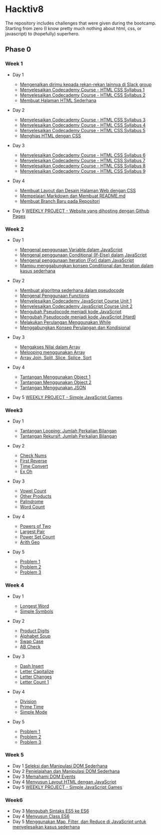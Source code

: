# Hacktiv8
The repository includes challenges that were given during the bootcamp. Starting from zero (I know pretty much nothing about html, css, or javascript) to (hopefully) superhero.

## Phase 0

### Week 1
* Day 1
  * [Mengenalkan dirimu kepada rekan-rekan lainnya di Slack group](https://github.com/ingelieur/hacktiv8/blob/master/phase%200/w1/d1/Slack-Introduction-Shabrina-V-Inmas.png)
  * [Menyelesaikan Codecademy Course - HTML CSS Syllabus 1](https://github.com/ingelieur/hacktiv8/blob/master/phase%200/w1/d1/Codecademy-Unit-1.png)
  * [Menyelesaikan Codecademy Course - HTML CSS Syllabus 2](https://github.com/ingelieur/hacktiv8/blob/master/phase%200/w1/d1/Codecademy-Unit-2.png)
  * [Membuat Halaman HTML Sederhana](http://www.ingelieur.com/hacktiv8/phase%200/w1/d1/Membuat%20Halaman%20HTML%20Sederhana/index.html)

* Day 2
  * [Menyelesaikan Codecademy Course - HTML CSS Syllabus 3](https://github.com/ingelieur/hacktiv8/blob/master/phase%200/w1/d2/Codecademy-Unit-3.png)
  * [Menyelesaikan Codecademy Course - HTML CSS Syllabus 4](https://github.com/ingelieur/hacktiv8/blob/master/phase%200/w1/d2/Codecademy-Unit-4.png)
  * [Menyelesaikan Codecademy Course - HTML CSS Syllabus 5](https://github.com/ingelieur/hacktiv8/blob/master/phase%200/w1/d2/Codecademy-Unit-5.png)
  * [Menghias HTML dengan CSS](http://www.ingelieur.com/hacktiv8/phase%200/w1/d2/Menghias%20HTML%20dengan%20CSS/index.html)

* Day 3
  * [Menyelesaikan Codecademy Course - HTML CSS Syllabus 6](https://github.com/ingelieur/hacktiv8/blob/master/phase%200/w1/d3/Codecademy-Unit-6.png)
  * [Menyelesaikan Codecademy Course - HTML CSS Syllabus 7](https://github.com/ingelieur/hacktiv8/blob/master/phase%200/w1/d3/Codecademy-Unit-7.png)
  * [Menyelesaikan Codecademy Course - HTML CSS Syllabus 8](https://github.com/ingelieur/hacktiv8/blob/master/phase%200/w1/d3/Codecademy-Unit-8.png)
  * [Menyelesaikan Codecademy Course - HTML CSS Syllabus 9](https://github.com/ingelieur/hacktiv8/blob/master/phase%200/w1/d3/Codecademy-Unit-9.png)

* Day 4
  * [Membuat Layout dan Desain Halaman Web dengan CSS](http://www.ingelieur.com/hacktiv8/phase%200/w1/d4/Membuat%20Layout%20dan%20Desain%20Halaman%20Web%20dengan%20CSS/index.html)
  * [Mempelajari Markdown dan Membuat README.md](https://github.com/ingelieur/ingelieur.github.io/blob/master/README.md)
  * [Membuat Branch Baru pada Repositori](https://github.com/ingelieur/ingelieur.github.io/blob/development/README.md)

* Day 5 [WEEKLY PROJECT - Website yang dihosting dengan Github Pages](http://www.ingelieur.com/hacktiv8/phase%200/w1/d5/Weekly%20Project/index.html)

### Week 2
* Day 1
  * [Mengenal penggunaan Variable dalam JavaScript](https://github.com/ingelieur/hacktiv8/blob/master/phase%200/w2/d1/variable.js)
  * [Mengenal penggunaan Conditional (If-Else) dalam JavaScript](https://github.com/ingelieur/hacktiv8/blob/master/phase%200/w2/d1/proxytia.js)
  * [Mengenal penggunaan Iteration (For) dalam JavaScript](https://github.com/ingelieur/hacktiv8/blob/master/phase%200/w2/d1/iteration.js)
  * [Mampu menggabungkan konsep Conditional dan Iteration dalam kasus sederhana](https://github.com/ingelieur/hacktiv8/blob/master/phase%200/w2/d1/conditionalninteration.js)

* Day 2
  * [Membuat algoritma sederhana dalam pseudocode](https://github.com/ingelieur/hacktiv8/blob/master/phase%200/w2/d2/Pseudocode-Shabrina-Virta-Inmas.txt)
  * [Mengenal Penggunaan Functions](https://github.com/ingelieur/hacktiv8/blob/master/phase%200/w2/d2/Function-Shabrina-Virta-Inmas.txt)
  * [Menyelesaikan Codecademy JavaScript Course Unit 1](https://github.com/ingelieur/hacktiv8/blob/master/phase%200/w2/d2/Codecademy-JavaScript-Unit1-Shabrina-V-Inmas.png)
  * [Menyelesaikan Codecademy JavaScript Course Unit 2](https://github.com/ingelieur/hacktiv8/blob/master/phase%200/w2/d2/Codecademy-JavaScript-Unit2-Shabrina-V-Inmas.png.png)
  * [Mengubah Pseudocode menjadi kode JavaScript](https://github.com/ingelieur/hacktiv8/blob/master/phase%200/w2/d2/PseudocodetoJS.txt)
  * [Mengubah Pseudocode menjadi kode JavaScript (Hard)](https://github.com/ingelieur/hacktiv8/blob/master/phase%200/w2/d2/PseudocodetoJS_hard.txt)
  * [Melakukan Perulangan Menggunakan While](https://github.com/ingelieur/hacktiv8/blob/master/phase%200/w2/d2/while.js)
  * [Menggabungkan Konsep Perulangan dan Kondisional](https://github.com/ingelieur/hacktiv8/blob/master/phase%200/w2/d2/Proxytia_v2.js)

* Day 3
  * [Mengakses Nilai dalam Array](https://github.com/ingelieur/hacktiv8/blob/master/phase%200/w2/d3/mengakses-nilai-dalam-array.js)
  * [Melooping menggunakan Array](https://github.com/ingelieur/hacktiv8/blob/master/phase%200/w2/d3/looping-data-array.js)
  * [Array Join, Split, Slice, Splice, Sort](https://github.com/ingelieur/hacktiv8/blob/master/phase%200/w2/d3/built-in-func-pada-array.js)

* Day 4
  * [Tantangan Menggunakan Object 1](https://github.com/ingelieur/hacktiv8/blob/master/phase%200/w2/d4/object_1.js)
  * [Tantangan Menggunakan Object 2](https://github.com/ingelieur/hacktiv8/blob/master/phase%200/w2/d4/object_2.js)
  * [Tantangan Menggunakan JSON](https://github.com/ingelieur/hacktiv8/blob/master/phase%200/w2/d4/json.js)

* Day 5 [WEEKLY PROJECT - Simple JavaScript Games](https://github.com/ingelieur/hacktiv8/blob/master/phase%200/w2/d5/FinalProject.js)

### Week3
* Day 1
  * [Tantangan Looping: Jumlah Perkalian Bilangan](https://github.com/ingelieur/hacktiv8/blob/master/phase%200/w3/d1/looping.js)
  * [Tantangan Rekursif: Jumlah Perkalian Bilangan](https://github.com/ingelieur/hacktiv8/blob/master/phase%200/w3/d1/recursion.js)

* Day 2
  * [Check Nums](https://github.com/ingelieur/hacktiv8/blob/master/phase%200/w3/d2/CheckNums.js)
  * [First Reverse](https://github.com/ingelieur/hacktiv8/blob/master/phase%200/w3/d2/FirstReverse.js)
  * [Time Convert](https://github.com/ingelieur/hacktiv8/blob/master/phase%200/w3/d2/TimeConvert.js)
  * [Ex Oh](https://github.com/ingelieur/hacktiv8/blob/master/phase%200/w3/d2/ExOH.js)

* Day 3
  * [Vowel Count](https://github.com/ingelieur/hacktiv8/blob/master/phase%200/w3/d3/VowelCount.js)
  * [Other Products](https://github.com/ingelieur/hacktiv8/blob/master/phase%200/w3/d3/OtherProducts.js)
  * [Palindrome](https://github.com/ingelieur/hacktiv8/blob/master/phase%200/w3/d3/Palindrome.js)
  * [Word Count](https://github.com/ingelieur/hacktiv8/blob/master/phase%200/w3/d3/WordCount.js)

* Day 4
  * [Powers of Two](https://github.com/ingelieur/hacktiv8/blob/master/phase%200/w3/d4/PowersofTwo.js)
  * [Largest Pair](https://github.com/ingelieur/hacktiv8/blob/master/phase%200/w3/d4/LargestPair.js)
  * [Power Set Count](https://github.com/ingelieur/hacktiv8/blob/master/phase%200/w3/d4/PowerSetCount.js)
  * [Arith Geo](https://github.com/ingelieur/hacktiv8/blob/master/phase%200/w3/d4/ArithGeo.js)

* Day 5
  * [Problem 1](https://github.com/ingelieur/hacktiv8/blob/master/phase%200/w3/d5/livecoding_1.js)
  * [Problem 2](https://github.com/ingelieur/hacktiv8/blob/master/phase%200/w3/d5/livecoding_2.js)
  * [Problem 3](https://github.com/ingelieur/hacktiv8/blob/master/phase%200/w3/d5/livecoding_3.js)

### Week 4
* Day 1
  * [Longest Word](https://github.com/ingelieur/hacktiv8/blob/master/phase%200/w4/d1/LongestWord.js)
  * [Simple Symbols](https://github.com/ingelieur/hacktiv8/blob/master/phase%200/w4/d1/SimpleSymbols.js)

* Day 2
  * [Product Digits](https://github.com/ingelieur/hacktiv8/blob/master/phase%200/w4/d2/ProductDigits.js)
  * [Alphabet Soup](https://github.com/ingelieur/hacktiv8/blob/master/phase%200/w4/d2/AlphabetSoup.js)
  * [Swap Case](https://github.com/ingelieur/hacktiv8/blob/master/phase%200/w4/d2/SwapCase.js)
  * [AB Check](https://github.com/ingelieur/hacktiv8/blob/master/phase%200/w4/d2/ABCheck.js)

* Day 3
  * [Dash Insert](https://github.com/ingelieur/hacktiv8/blob/master/phase%200/w4/d3/DashInsert.js)
  * [Letter Capitalize](https://github.com/ingelieur/hacktiv8/blob/master/phase%200/w4/d3/LetterCapitalize.js)
  * [Letter Changes](https://github.com/ingelieur/hacktiv8/blob/master/phase%200/w4/d3/LetterChanges.js)
  * [Letter Count 1](https://github.com/ingelieur/hacktiv8/blob/master/phase%200/w4/d3/LetterCountI_2.js)

* Day 4
  * [Division](https://github.com/ingelieur/hacktiv8/blob/master/phase%200/w4/d4/Division.js)
  * [Prime Time](https://github.com/ingelieur/hacktiv8/blob/master/phase%200/w4/d4/PrimeTime.js)
  * [Simple Mode](https://github.com/ingelieur/hacktiv8/blob/master/phase%200/w4/d4/SimpleMode.js)

* Day 5
  * [Problem 1](https://github.com/ingelieur/hacktiv8/blob/master/phase%200/w4/d5/livecoding_1.js)
  * [Problem 2](https://github.com/ingelieur/hacktiv8/blob/master/phase%200/w4/d5/livecoding_2.js)
  * [Problem 3](https://github.com/ingelieur/hacktiv8/blob/master/phase%200/w4/d5/livecoding_3.js)
  
### Week 5
* Day 1 [Seleksi dan Manipulasi DOM Sederhana](http://www.ingelieur.com/hacktiv8/phase%200/w5/d1/index.html)
* Day 2 [Penjelajahan dan Manipulasi DOM Sederhana](http://www.ingelieur.com/hacktiv8/phase%200/w5/d2/index.html)
* Day 3 [Memahami DOM Events](http://www.ingelieur.com/hacktiv8/phase%200/w5/d3/form.html)
* Day 4 [Menyusun Layout HTML dengan JavaScript](http://www.ingelieur.com/hacktiv8/phase%200/w5/d4/index.html)
* Day 5 [WEEKLY PROJECT - Simple JavaScript Games]()

### Week6
* Day 3 [Mengubah Sintaks ES5 ke ES6]()
* Day 4 [Menyusun Class ES6]()
* Day 5 [Menggunakan Map, Filter, dan Reduce di JavaScript untuk menyelesaikan kasus sederhana]()
